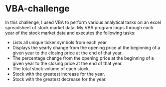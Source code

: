 # VBA-challenge
In this challenge, I used VBA to perform various analytical tasks on an excel spreadsheet of stock market data.
My VBA program loops through each year of the stock market data and executes the following tasks:
- Lists all unique ticker symbols from each year
- Displays the yearly change from the opening price at the beginning of a given year to the closing price at the end of that year.
- The percentage change from the opening price at the beginning of a given year to the closing price at the end of that year.
- The total stock volume of each stock.
- Stock with the greatest increase for the year.
- Stock with the greatest decrease for the year.
